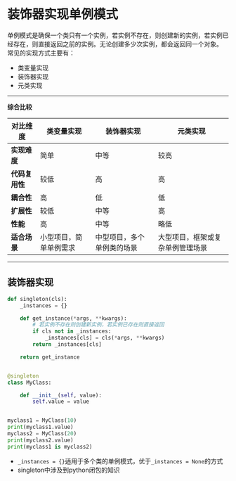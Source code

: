 # 装饰器实现单例模式
单例模式是确保一个类只有一个实例，若实例不存在，则创建新的实例，若实例已经存在，则直接返回之前的实例。无论创建多少次实例，都会返回同一个对象。
常见的实现方式主要有：
- 类变量实现
- 装饰器实现
- 元类实现

---
**综合比较**

| **对比维度**       | **类变量实现**                     | **装饰器实现**               | **元类实现**                     |
|--------------------|------------------------------------|------------------------------|----------------------------------|
| **实现难度**        | 简单                              | 中等                         | 较高                            |
| **代码复用性**      | 较低                              | 高                           | 高                              |
| **耦合性**          | 高                                | 低                           | 低                              |
| **扩展性**          | 较低                              | 中等                         | 高                              |
| **性能**            | 高                                | 中等                         | 略低                            |
| **适合场景**        | 小型项目，简单单例需求            | 中型项目，多个单例类的场景    | 大型项目，框架或复杂单例管理场景 |
---

## 装饰器实现
```python
def singleton(cls):
    _instances = {}

    def get_instance(*args, **kwargs):
        # 若实例不存在则创建新实例，若实例已存在则直接返回
        if cls not in _instances:
            _instances[cls] = cls(*args, **kwargs)
        return _instances[cls]

    return get_instance


@singleton
class MyClass:

    def __init__(self, value):
        self.value = value


myclass1 = MyClass(10)
print(myclass1.value)
myclass2 = MyClass(20)
print(myclass2.value)
print(myclass1 is myclass2)
```
- `_instances = {}`适用于多个类的单例模式，优于`_instances = None`的方式
- singleton中涉及到python闭包的知识

